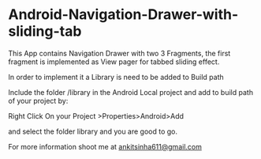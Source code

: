 Android-Navigation-Drawer-with-sliding-tab
==========================================

This App contains Navigation Drawer with two 3 Fragments, the first fragment is implemented as View pager for tabbed sliding effect.

In order to implement it a Library is need to be added to Build path

Include the folder  /library in the Android Local project and add to build path of your project by:

Right Click On your Project >Properties>Android>Add

and select the folder library and you are good to go.

For more information shoot me at ankitsinha611@gmail.com

